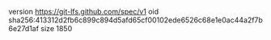 version https://git-lfs.github.com/spec/v1
oid sha256:413312d2fb6c899c894d5afd65cf00102ede6526c68e1e0ac44a2f7b6e27d1af
size 1850
